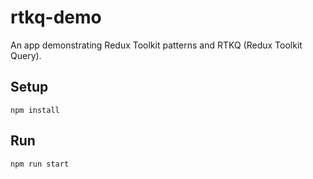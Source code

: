 # rtkq-demo

An app demonstrating Redux Toolkit patterns and RTKQ (Redux Toolkit Query).

## Setup

`npm install`

## Run

`npm run start`
